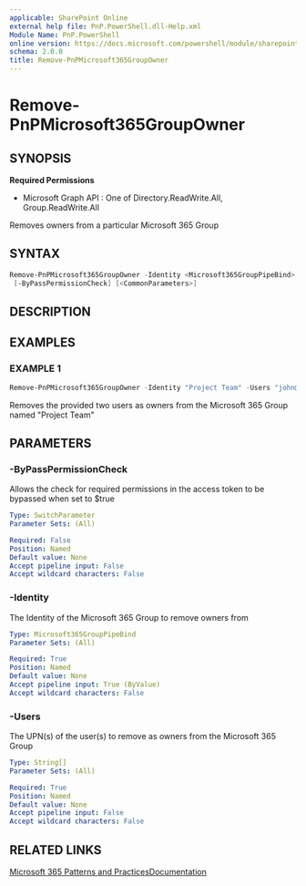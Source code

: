 ```yaml
---
applicable: SharePoint Online
external help file: PnP.PowerShell.dll-Help.xml
Module Name: PnP.PowerShell
online version: https://docs.microsoft.com/powershell/module/sharepoint-pnp/remove-pnpmicrosoft365groupowner
schema: 2.0.0
title: Remove-PnPMicrosoft365GroupOwner
---
```


# Remove-PnPMicrosoft365GroupOwner

## SYNOPSIS

**Required Permissions**

  * Microsoft Graph API : One of Directory.ReadWrite.All, Group.ReadWrite.All

Removes owners from a particular Microsoft 365 Group

## SYNTAX

```powershell
Remove-PnPMicrosoft365GroupOwner -Identity <Microsoft365GroupPipeBind> -Users <String[]>
 [-ByPassPermissionCheck] [<CommonParameters>]
```

## DESCRIPTION

## EXAMPLES

### EXAMPLE 1
```powershell
Remove-PnPMicrosoft365GroupOwner -Identity "Project Team" -Users "john@contoso.onmicrosoft.com","jane@contoso.onmicrosoft.com"
```

Removes the provided two users as owners from the Microsoft 365 Group named "Project Team"

## PARAMETERS

### -ByPassPermissionCheck
Allows the check for required permissions in the access token to be bypassed when set to $true

```yaml
Type: SwitchParameter
Parameter Sets: (All)

Required: False
Position: Named
Default value: None
Accept pipeline input: False
Accept wildcard characters: False
```

### -Identity
The Identity of the Microsoft 365 Group to remove owners from

```yaml
Type: Microsoft365GroupPipeBind
Parameter Sets: (All)

Required: True
Position: Named
Default value: None
Accept pipeline input: True (ByValue)
Accept wildcard characters: False
```

### -Users
The UPN(s) of the user(s) to remove as owners from the Microsoft 365 Group

```yaml
Type: String[]
Parameter Sets: (All)

Required: True
Position: Named
Default value: None
Accept pipeline input: False
Accept wildcard characters: False
```

## RELATED LINKS

[Microsoft 365 Patterns and Practices](https://aka.ms/m365pnp)[Documentation](https://docs.microsoft.com/graph/api/group-delete-owners)